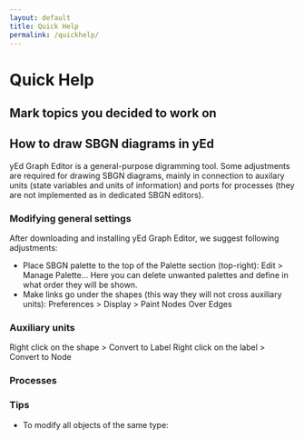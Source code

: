 ```yaml
---
layout: default
title: Quick Help
permalink: /quickhelp/
---
```


# Quick Help

## Mark topics you decided to work on



## How to draw SBGN diagrams in yEd

yEd Graph Editor is a general-purpose digramming tool. Some adjustments are required for drawing SBGN diagrams, mainly in connection to auxilary units (state variables and units of information) and ports for processes (they are not implemented as in dedicated SBGN editors). 

### Modifying general settings

After downloading and installing yEd Graph Editor, we suggest following adjustments:

* Place SBGN palette to the top of the Palette section (top-right): Edit > Manage Palette... Here you can delete unwanted palettes and define in what order they will be shown.
* Make links go under the shapes (this way they will not cross auxiliary units): Preferences > Display > Paint Nodes Over Edges

### Auxiliary units

Right click on the shape > Convert to Label
Right click on the label > Convert to Node

### Processes



### Tips

* To modify all objects of the same type: 


